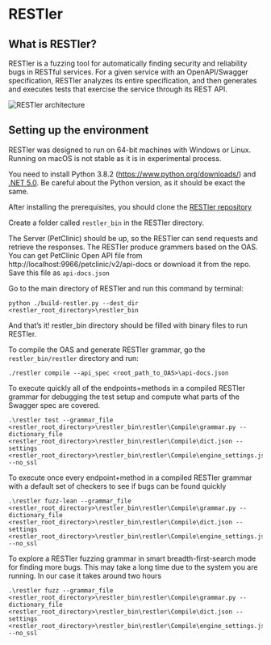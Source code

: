 # RESTler

## What is RESTler?

RESTler is a fuzzing tool for automatically finding security and reliability bugs in RESTful services. For a given service
with an OpenAPI/Swagger specification, RESTler analyzes its entire specification, and then generates and executes tests that exercise the service through its REST API.

![RESTler architecture](./docs/user-guide/RESTler-arch.png)

## Setting up the environment

RESTler was designed to run on 64-bit machines with Windows or Linux. Running on macOS is not stable as it is in experimental process.

You need to install Python 3.8.2 (https://www.python.org/downloads/) and [.NET 5.0](https://dotnet.microsoft.com/download/dotnet-core?utm_source=getdotnetcorecli&utm_medium=referral). Be careful about the Python version, as it should be exact the same.

After installing the prerequisites, you should clone the [RESTler repository](https://github.com/microsoft/restler-fuzzer)

Create a folder called ```restler_bin``` in the RESTler directory.

The Server (PetClinic) should be up, so the RESTler can send requests and retrieve the responses. The RESTler produce grammers based on the OAS. You can get PetClinic Open API file from http://localhost:9966/petclinic/v2/api-docs or download it from the repo.
Save this file as ```api-docs.json```

Go to the main directory of RESTler and run this command by terminal:
```
python ./build-restler.py --dest_dir <restler_root_directory>\restler_bin
```

And that’s it! restler_bin directory should be filled with binary files to run RESTler.

To compile the OAS and generate RESTler grammar, go the ```restler_bin/restler``` directory and run:
```
./restler compile --api_spec <root_path_to_OAS>\api-docs.json
```


To execute quickly all of the endpoints+methods in a compiled RESTler grammar for debugging the test setup and compute what parts of the Swagger spec are covered.
```
.\restler test --grammar_file <restler_root_directory>\restler_bin\restler\Compile\grammar.py --dictionary_file <restler_root_directory>\restler_bin\restler\Compile\dict.json --settings <restler_root_directory>\restler_bin\restler\Compile\engine_settings.json --no_ssl
```

To execute once every endpoint+method in a compiled RESTler grammar with a default set of checkers to see if bugs can be found quickly
```
.\restler fuzz-lean --grammar_file <restler_root_directory>\restler_bin\restler\Compile\grammar.py --dictionary_file <restler_root_directory>\restler_bin\restler\Compile\dict.json --settings <restler_root_directory>\restler_bin\restler\Compile\engine_settings.json --no_ssl
```

To explore a RESTler fuzzing grammar in smart breadth-first-search mode for finding more bugs. This may take a long time due to the system you are running. In our case it takes around two hours
```
.\restler fuzz --grammar_file <restler_root_directory>\restler_bin\restler\Compile\grammar.py --dictionary_file <restler_root_directory>\restler_bin\restler\Compile\dict.json --settings <restler_root_directory>\restler_bin\restler\Compile\engine_settings.json --no_ssl
```

